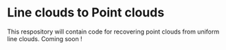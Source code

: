 # Line clouds to Point clouds

This respository will contain code for recovering point clouds from uniform line clouds. Coming soon !
